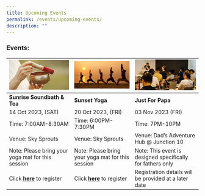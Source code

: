 ```yaml
---
title: Upcoming Events
permalink: /events/upcoming-events/
description: ""
---
```

### Events:



|![](/images/soundbath.png)  | ![](/images/sunset%20yoga.png)| ![](/images/dads-event.png) | 
| -------- | -------- | -------- | 
| **Sunrise Soundbath & Tea**  |**Sunset Yoga**| **Just For Papa**
| 14 Oct 2023, (SAT)  |20 Oct 2023, (FRI)| 03 Nov 2023 (FRI)
|Time: 7:00AM-8:30AM| Time: 6:00PM-7:30PM | Time: 7PM-10PM
Venue: Sky Sprouts | Venue: Sky Sprouts | Venue: Dad’s Adventure Hub @ Junction 10
Note: Please bring your yoga mat for this session | Note: Please bring your yoga mat for this session |Note: This event is designed specifically for fathers only
Click [**here**](https://www.onepa.gov.sg/events/lean-on-me-sunrise-yoga-and-conversations-on-mental-wellbeing-28956670 ) to register | Click [**here**](https://www.onepa.gov.sg/events/lean-on-me-sunset-sound-bathing-24009791 ) to register | Registration details will be provided at a later date